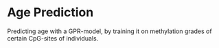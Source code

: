 # Age Prediction


Predicting age with a GPR-model, by training it on methylation grades of certain CpG-sites of individuals.

